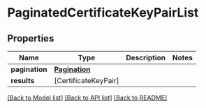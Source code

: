 # PaginatedCertificateKeyPairList

## Properties
Name | Type | Description | Notes
------------ | ------------- | ------------- | -------------
**pagination** | [**Pagination**](Pagination.md) |  | 
**results** | [CertificateKeyPair] |  | 

[[Back to Model list]](../README.md#documentation-for-models) [[Back to API list]](../README.md#documentation-for-api-endpoints) [[Back to README]](../README.md)


